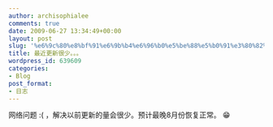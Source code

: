 ```yaml
---
author: archisophialee
comments: true
date: 2009-06-27 13:34:49+00:00
layout: post
slug: '%e6%9c%80%e8%bf%91%e6%9b%b4%e6%96%b0%e5%be%88%e5%b0%91%e3%80%82%e3%80%82%e3%80%82'
title: 最近更新很少。。。
wordpress_id: 639609
categories:
- Blog
post_format:
- 日志
---
```


网络问题 :( ，解决以前更新的量会很少。预计最晚8月份恢复正常。 :grin:

